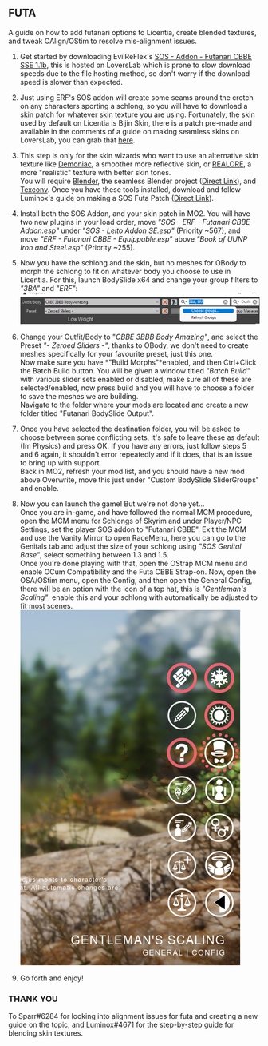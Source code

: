 ## FUTA
A guide on how to add futanari options to Licentia, create blended textures, and tweak OAlign/OStim to resolve mis-alignment issues.

1. Get started by downloading EvilReFlex's [SOS - Addon - Futanari CBBE SSE 1.1b](https://www.loverslab.com/files/file/11344-sos-addon-futanari-cbbe-sse/), this is hosted on LoversLab which is prone to slow download speeds due to the file hosting method, so don't worry if the download speed is slower than expected.

2. Just using ERF's SOS addon will create some seams around the crotch on any characters sporting a schlong, so you will have to download a skin patch for whatever skin texture you are using. Fortunately, the skin used by default on Licentia is Bijin Skin, there is a patch pre-made and available in the comments of a guide on making seamless skins on LoversLab, you can grab that [here](https://www.loverslab.com/topic/137830-easy-way-to-make-seamless-sos-textures/#comment-2913554).

3. This step is only for the skin wizards who want to use an alternative skin texture like [Demoniac](https://www.nexusmods.com/skyrimspecialedition/mods/29114), a smoother more reflective skin, or [REALORE](https://www.nexusmods.com/skyrimspecialedition/mods/65577), a more "realistic" texture with better skin tones. <br> You will require [Blender](https://www.blender.org/download/), the seamless Blender project ([Direct Link](https://www.loverslab.com/applications/core/interface/file/attachment.php?id=850650)), and [Texconv](https://github.com/Microsoft/DirectXTex/wiki/Texconv). Once you have these tools installed, download and follow Luminox's guide on making a SOS Futa Patch ([Direct Link](https://cdn.discordapp.com/attachments/923586633238986874/967472617000960050/Making_a_SOS_Futa_patch_-_Licentia.pdf)).

4. Install both the SOS Addon, and your skin patch in MO2. You will have two new plugins in your load order, move *"SOS - ERF - Futanari CBBE - Addon.esp"* under *"SOS - Leito Addon SE.esp"* (Priority ~567), and move *"ERF - Futanari CBBE - Equippable.esp"* above *"Book of UUNP Iron and Steel.esp"* (Priority ~255).

5. Now you have the schlong and the skin, but no meshes for OBody to morph the schlong to fit on whatever body you choose to use in Licentia. For this, launch BodySlide x64 and change your group filters to *"3BA"* and *"ERF"*: <br> ![Selecting 3BA and ERF BodySlide groups](https://github.com/SamsyTheUnicorn/samsytheunicorn.github.io/blob/main/licentia-futa-img1.png?raw=true)

6. Change your Outfit/Body to "*CBBE 3BBB Body Amazing"*, and select the Preset *"- Zeroed Sliders -"*, thanks to OBody, we don't need to create meshes specifically for your favourite preset, just this one. <br> Now make sure you have *"Build Morphs"*enabled, and then Ctrl+Click the Batch Build button. You will be given a window titled *"Batch Build"* with various slider sets enabled or disabled, make sure all of these are selected/enabled, now press build and you will have to choose a folder to save the meshes we are building. <br> Navigate to the folder where your mods are located and create a new folder titled "Futanari BodySlide Output".

7. Once you have selected the destination folder, you will be asked to choose between some conflicting sets, it's safe to leave these as default (Im Physics) and press OK. If you have any errors, just follow steps 5 and 6 again, it shouldn't error repeatedly and if it does, that is an issue to bring up with support. <br> Back in MO2, refresh your mod list, and you should have a new mod above Overwrite, move this just under "Custom BodySlide SliderGroups" and enable.

8. Now you can launch the game! But we're not done yet... <br> Once you are in-game, and have followed the normal MCM procedure, open the MCM menu for Schlongs of Skyrim and under Player/NPC Settings, set the player SOS addon to "Futanari CBBE". Exit the MCM and use the Vanity Mirror to open RaceMenu, here you can go to the Genitals tab and adjust the size of your schlong using *"SOS Genital Base"*, select something between 1.3 and 1.5. <br> Once you're done playing with that, open the OStrap MCM menu and enable OCum Compatibility and the Futa CBBE Strap-on. Now, open the OSA/OStim menu, open the Config, and then open the General Config, there will be an option with the icon of a top hat, this is *"Gentleman's Scaling"*, enable this and your schlong with automatically be adjusted to fit most scenes. <br> ![Set up Gentleman's Scaling in OSA/OStim](https://github.com/SamsyTheUnicorn/samsytheunicorn.github.io/blob/main/licentia-futa-img2.png?raw=true)

9.  Go forth and enjoy!

### THANK YOU
To Sparr#6284 for looking into alignment issues for futa and creating a new guide on the topic, and Luminox#4671 for the step-by-step guide for blending skin textures.
